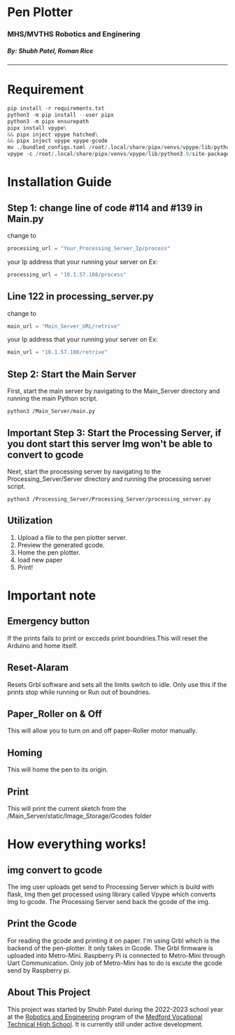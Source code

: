 # Pen Plotter
### MHS/MVTHS Robotics and Enginering                
##### By: Shubh Patel, Roman Rice
---------------
# Requirement
```python
pip install -r requirements.txt
python3 -m pip install --user pipx
python3 -m pipx ensurepath
pipx install vpype\
&& pipx inject vpype hatched\
&& pipx inject vpype vpype-gcode
mv ./bundled_configs.toml /root/.local/share/pipx/venvs/vpype/lib/python3.9/site-packages/vpype_gcode/bundled_configs.toml
vpype -c /root/.local/share/pipx/venvs/vpype/lib/python3.9/site-packages/vpype_gcode/bundled_configs.toml
``` 
# Installation Guide

##  Step 1: change line of code #114 and #139 in Main.py
change to
```python
processing_url = "Your_Processing_Server_Ip/process"
```
your Ip address that your running your server on
Ex:
```python
processing_url = "10.1.57.108/process"
```
## Line 122 in processing_server.py
change to
```python
main_url = "Main_Server_URL/retrive"
```
your Ip address that your running your server on
Ex:
```python
main_url = "10.1.57.108/retrive"
```

## Step 2: Start the Main Server
First, start the main server by navigating to the Main_Server directory and running the main Python script.
```python3
python3 /Main_Server/main.py
```
## Important Step 3: Start the Processing Server, if you dont start this server Img won't be able to convert to gcode
Next, start the processing server by navigating to the Processing_Server/Server directory and running the processing server script.
```python3
python3 /Processing_Server/Processing_Server/processing_server.py
```
## Utilization

1. Upload a file to the pen plotter server.
2. Preview the generated gcode.
3. Home the pen plotter.
4. load new paper 
5. Print!

# Important note 
## Emergency button 
If the prints fails to print or excceds print boundries.This will reset the Arduino and home itself.
## Reset-Alaram
Resets Grbl software and sets all the limits switch to idle. Only use this if the prints stop while running or Run out of boundries.
## Paper_Roller on & Off
This will allow you to turn on and off paper-Roller motor manually.
## Homing
This will home the pen to its origin.
## Print
This will print the current sketch from the /Main_Server/static/Image_Storage/Gcodes folder

# How everything works!
## img convert to gcode
The img user uploads get send to Processing Server which is build with flask, Img then get processed using library called Vpype which converts Img to gcode. The Processing Server send back the gcode of the img.

## Print the Gcode
For reading the gcode and printing it on paper. I'm using Grbl which is the backend of the pen-plotter. It only takes in Gcode. The Grbl firmware is uploaded into Metro-Mini. Raspberry Pi is connected to Metro-Mini through Uart Communication. Only job of Metro-Mini has to do is excute the gcode send by Raspberry pi.

## About This Project

This project was started by Shubh Patel during the 2022-2023 school year at the [Robotics and Engineering](https://mvthsengineering.com/) program of the [Medford Vocational Technical High School](https://mhs-mvths.mps02155.org/). It is currently still under active development.
